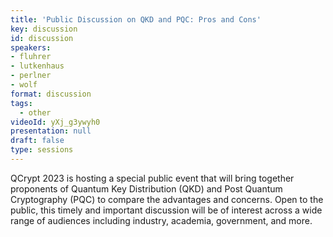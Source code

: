 ```yaml
---
title: 'Public Discussion on QKD and PQC: Pros and Cons'
key: discussion
id: discussion
speakers:
- fluhrer
- lutkenhaus
- perlner
- wolf
format: discussion
tags:
  - other
videoId: yXj_g3ywyh0
presentation: null
draft: false
type: sessions
---
```


QCrypt 2023 is hosting a special public event that will bring together proponents of Quantum Key Distribution (QKD) and Post Quantum Cryptography (PQC) to compare the advantages and concerns. Open to the public, this timely and important discussion will be of interest across a wide range of audiences including industry, academia, government, and more.
